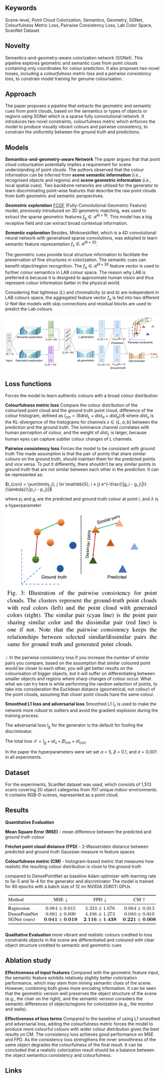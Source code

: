## Keywords
Scene-level, Point Cloud Colorization, Semantics, Geometry, SGNet, Colourfulness Metric Loss, Pairwise Consistency Loss, Lab Color Space, ScanNet Dataset
## Novelty
Semantics-and-geometry-aware colorization network (SGNet). This pipeline explores geometric and semantic cues from point clouds containing only coordinates for colour prediction. It also proposes two novel losses, including a *colourfulness metric loss* and a *pairwise consistency loss*, to constrain model training for genuine colourisation.
## Approach
The paper proposes a pipeline that extracts the geometric and semantic cues from point clouds, based on the semantics or types of objects or regions using SGNet which is a sparse fully convolutional network. It introduces two novel constraints, colourfulness metric which enforces the model to produce visually vibrant colours and pairwise consistency, to constrain the uniformity between the ground truth and predictions.
## Models
**Semantics-and-geometry-aware Network**
The paper argues that that point cloud colourisation potentially implies a requirement for scene understanding of point clouds. The authors observed that the colour information can be inferred from **scene semantic information** (*i.e.*, recognised objects and regions) and **scene geometric information** (*i.e.*, local spatial cues). Two backbone networks are utilised for the generator to learn discriminating point-wise features that describe the raw point clouds from both geometric and semantic perspectives.

***Geometric exploration***
[FCGF](https://openaccess.thecvf.com/content_ICCV_2019/papers/Choy_Fully_Convolutional_Geometric_Features_ICCV_2019_paper.pdf) (Fully-Convolutional Geometric Feature) model, previously introduced on 3D geometric matching, was used to extract the sparse geometric features $f_g \in \mathcal{R}^{N \times 16}$. This model has a big receptive field and can extract broad contextual information.

***Semantic exploration***
Besides, MinkowskiNet, which is a 4D convolutional neural network with generalised sparse convolutions, was adopted to learn semantic feature representation $f_s \in \mathcal{R}^{N \times 20}$.

The geometric cues provide local structure information to facilitate the preservation of fine structures in colorization. The semantic cues can benefit object/region recognition. The $f_a \in \mathcal{R}^{N \times 36}$ feature vector is used to further colour semantics in LAB colour space. The reason why LAB is preferred is because it is designed to approximate human vision and thus represent colour information better in the physical world.

Considering that lightness ($L$) and chromaticity ($a$ and $b$) are independent in LAB colours space, the aggregated feature vector $f_a$ is fed into two different U-Net like models with skip connections and residual blocks are used to predict the Lab colours.

![Untitled](Untitled.png)
## Loss functions
Forces the model to learn authentic colours with a broad colour distribution

**Colourfulness metric loss**
Compare the colour distribution of the colourised point cloud and the ground truth point cloud, difference of the colour histogram, defined as
$l_{cm} = (6 dist_L + dist_a + dist_b) / 8$
where $dist_x$ is the KL-divergence of the histograms for channels $x \in \{L, a, b\}$ between the prediction and the ground truth. The luminance channel correlates with human perception of colour, and the weight of $dist_L$ is larger, because human eyes can capture subtler colour changes of $L$ channels.

**Pairwise consistency loss**
Forces the model to be consistent with ground truth
The made assumption is that the pair of points that share similar colours on the ground truth, should maintain them for the predicted points and vice versa. To put it differently, there shouldn’t be any similar points in ground truth that are not similar between each other in the prediction. It can be represented as:

$l_{con}  = \sum\limits_{i, j \in \mathbb{S}, i ≠ j} e^{-\frac{\|g_i - g_j\|)}{\lambda}}\|p_i - p_j\|$

where $p_i$ and $g_i$ are the predicted and ground truth colour at point $i$, and $\lambda$ is a hyperparameter

![Untitled](Untitled%201.png)

<aside>
💡 In the pairwise consistency loss if you increase the number of similar pairs you compare, based on the assumption that similar coloured point would be closer to each other, you will get better results on the colourisation of bigger objects, but it will suffer on differentiating between smaller objects and regions where sharp changes of colour occur. What what we can try here is while performing the random selection of points, to take into consideration the Euclidean distance (geometrical, not colour) of the point clouds, assuming that closer point clouds have the same colour.


</aside>

**Smoothed L1 loss and adversarial loss**
Smoothed L1 $l_s$ is used to make the network more robust to outliers and avoid the gradient explosion during the training process.

The adversarial loss $l_g$ for the generator is the default for fooling the discriminator.

The total loss
$\mathcal{L} = l_g + \alpha l_s + \beta l_{cm} + \sigma l_{con}$

In the paper the hyperparameters were set set $\alpha$ = 5, $\beta$ = 0.1, and $\sigma$ = 0.001 in all experiments.
## Dataset
For the experiments, ScanNet dataset was used, which consists of 1,513 scans covering 20 object categories from 707 unique indoor environments. It contains RGB-D scenes, represented as a point cloud.
## Results
**Quantitative Evaluation**

**Mean Square Error (MSE)** - mean difference between the predicted and ground truth colour

**Frèchet point cloud distance (FPD)** - 2-Wasserstein distance between predicted and ground truth Gaussian measure in feature spaces

**Colourfulness metric (CM)** - histogram-based metric that measures how realistic the resulting colour distribution is close to the ground truth

compared to DensePointNet as baseline
Adam optimiser with learning rate to 5e-5 and 1e-4 for the generator and discriminator
The model is trained for 80 epochs with a batch size of 12 on NVIDIA 2080Ti GPUs

![Untitled](Untitled%202.png)

**Qualitative Evaluation**
more vibrant and realistic colours credited to loss constraints
objects in the scene are differentiated and coloured with clear object structure credited to semantic and geometric cues
## Ablation study
**Effectiveness of input features**
Compared with the geometric feature input, the semantic feature exhibits relatively slightly better colorization performance, which may stem from mining semantic clues of the scene. However, combining both gives more encoding information.
It can be seen that the geometric version well preserves the object structure of the scene (e.g., the chair on the right), and the semantic version considers the semantic differences of objects/regions for colorization (e.g., the monitor and walls).

**Effectiveness of loss terms**
Compared to the baseline of using L1 smoothed and adversarial loss, adding the colourfulness metric forces the model to produce more colourful colours with wider colour distribution gives the best results on CM.
The consistency loss achieves good performance on MSE and FPD. As the consistency loss strengthens the inner smoothness of the same object degrades the colourfulness of the final result.
It can be concluded that a realistic colorization result should be a balance between the object semantics consistency and colourfulness.
## Links